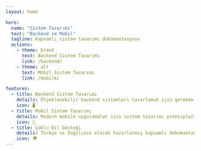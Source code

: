 ```yaml
---
layout: home

hero:
  name: "Sistem Tasarımı"
  text: "Backend ve Mobil"
  tagline: Kapsamlı sistem tasarımı dokümantasyonu
  actions:
    - theme: brand
      text: Backend Sistem Tasarımı
      link: /backend/
    - theme: alt
      text: Mobil Sistem Tasarımı
      link: /mobile/

features:
  - title: Backend Sistem Tasarımı
    details: Ölçeklenebilir backend sistemleri tasarlamak için gereken tüm bilgiler
    icon: 🖥️
  - title: Mobil Sistem Tasarımı
    details: Modern mobile uygulamalar için sistem tasarımı prensipleri
    icon: 📱
  - title: Çoklu Dil Desteği
    details: Türkçe ve İngilizce olarak hazırlanmış kapsamlı dokümantasyon
    icon: 🌍
---
```

